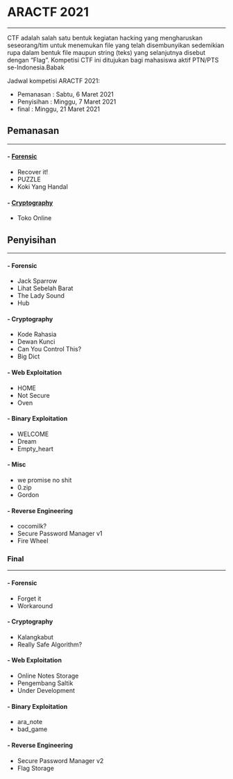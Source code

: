 # ARACTF 2021 
---
CTF adalah salah satu bentuk kegiatan hacking yang mengharuskan seseorang/tim untuk menemukan file yang telah disembunyikan sedemikian rupa dalam bentuk file maupun string (teks) yang selanjutnya disebut dengan “Flag”. Kompetisi CTF ini ditujukan bagi mahasiswa aktif PTN/PTS se-Indonesia.Babak

Jadwal kompetisi ARACTF 2021:
- Pemanasan : Sabtu, 6 Maret 2021
- Penyisihan : Minggu, 7 Maret 2021
- final : Minggu, 21 Maret 2021
## Pemanasan
---
#### - [Forensic](Pemanasan/Forensic)
- Recover it!
- PUZZLE
- Koki Yang Handal
#### - [Cryptography](Pemanasan/Cryptography)
- Toko Online

## Penyisihan
---
#### - Forensic
- Jack Sparrow
- Lihat Sebelah Barat
- The Lady Sound
- Hub
#### - Cryptography
- Kode Rahasia
- Dewan Kunci
- Can You Control This?
- Big Dict
#### - Web Exploitation
- HOME
- Not Secure
- Oven
#### - Binary Exploitation
- WELCOME
- Dream
- Empty_heart
#### - Misc
- we promise no shit
- 0.zip
- Gordon
#### - Reverse Engineering
- cocomilk?
- Secure Password Manager v1
- Fire Wheel
### Final
---
#### - Forensic
- Forget it
- Workaround
#### - Cryptography
- Kalangkabut
- Really Safe Algorithm?
#### - Web Exploitation
- Online Notes Storage
- Pengembang Saltik
- Under Development
#### - Binary Exploitation
- ara_note
- bad_game
#### - Reverse Engineering
- Secure Password Manager v2
- Flag Storage